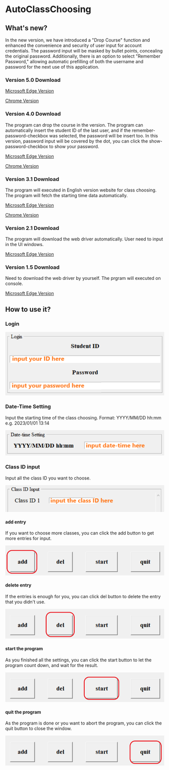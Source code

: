 # AutoClassChoosing

## What's new?

In the new version, we have introduced a "Drop Course" function and enhanced the convenience and security of user input for account credentials. The password input will be masked by bullet points, concealing the original password. Additionally, there is an option to select "Remember Password," allowing automatic prefilling of both the username and password for the next use of this application.

### Version 5.0 Download

[Microsoft Edge Version](https://www.dropbox.com/scl/fi/11v5vl7w86wv4xy9f9tb9/v5.0-edge.zip?rlkey=w7e2bmssc8uxglmswee78xphb&st=5cewvu9a&dl=1)

[Chrome Version](https://www.dropbox.com/scl/fi/mj78vi4kyjc1ehz54ixyf/v5.0-chrome.zip?rlkey=q65n81azq58vdwuaxyox325ff&st=b79n4vh1&dl=1)

### Version 4.0 Download

The program can drop the course in the version.
The program can automatically insert the student ID of the last user, and if the remember-password-checkbox was selected, the password will be insert too.
In this version, password input will be covered by the dot, you can click the show-password-checkbox to show your password.

[Microsoft Edge Version](https://www.dropbox.com/scl/fi/z49vwfrbhcz4c1zdyk0xr/v4.0-edge.rar?rlkey=dkkad4znzkubbr5xsdz9eqjvd&dl=1)

[Chrome Version](https://www.dropbox.com/scl/fi/0q8z832aneku6fn9dndxf/v4.0-chrome.rar?rlkey=ta169zl78ou1acdj1saaxv03m&dl=1)

### Version 3.1 Download

The program will executed in English version website for class choosing.
The program will fetch the starting time data automatically.

[Microsoft Edge Version](https://www.dropbox.com/scl/fi/l4lkxh5h7h6klajqqf1od/v3.1-edge.rar?rlkey=ank0k3bfglx3dzxnkb6cirr41&dl=1)

[Chrome Version](https://www.dropbox.com/scl/fi/q9d3yvuq8amts008ywfzz/v3.1-chrome.rar?rlkey=hiqf1bgq0z5t1bpwd181gcrzp&dl=1)

### Version 2.1 Download

The program will download the web driver automatically.
User need to input in the UI windows.

[Microsoft Edge Version](https://www.dropbox.com/s/65dk1a7q19ch8sj/v.2.1-edge.rar?raw=1)

### Version 1.5 Download

Need to download the web driver by yourself.
The prgram will executed on console.

[Microsoft Edge Version](https://www.dropbox.com/s/1uwnen71ak74tls/v.1.5-edge.rar?raw=1)

## How to use it?

### Login

![](./md/login_input.png)

### Date-Time Setting

Input the starting time of the class choosing.
Format: YYYY/MM/DD hh:mm
e.g. 2023/01/01 13:14

![](./md/date-time_input.png)

### Class ID input

Input all the class ID you want to choose.

![](./md/class-id_input.png)

#### add entry

If you want to choose more classes, you can click the add button to get more entries for input.

![](./md/add.png)

#### delete entry

If the entries is enough for you, you can click del button to delete the entry that you didn't use.

![](./md/del.png)

#### start the program

As you finished all the settings, you can click the start button to let the program count down, and wait for the result.

![](./md/start.png)

#### quit the program

As the program is done or you want to abort the program, you can click the quit button to close the window.

![](./md/quit.png)
